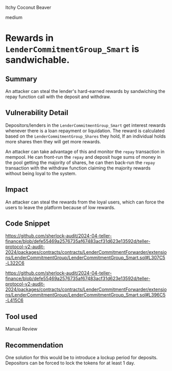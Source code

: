 Itchy Coconut Beaver

medium

# Rewards in `LenderCommitmentGroup_Smart` is sandwichable.

## Summary
An attacker can steal the lender's hard-earned rewards by sandwiching the repay function call with the deposit and withdraw. 
## Vulnerability Detail
Depositors/lenders in the `LenderCommitmentGroup_Smart` get interest rewards whenever there is a loan repayment or liquidation. The reward is calculated based on the `LenderCommitmentGroup_Shares` they hold, If an individual holds more shares then they will get more rewards. 

An attacker can take advantage of this and monitor the `repay` transaction in mempool. He can front-run the `repay` and deposit huge sums of money in the pool getting the majority of shares, he can then back-run the `repay` transaction with the withdraw function claiming the majority rewards without being loyal to the system.
## Impact
An attacker can steal the rewards from the loyal users, which can force the users to leave the platform because of low rewards. 

## Code Snippet
https://github.com/sherlock-audit/2024-04-teller-finance/blob/defe55469a2576735af67483acf31d623e13592d/teller-protocol-v2-audit-2024/packages/contracts/contracts/LenderCommitmentForwarder/extensions/LenderCommitmentGroup/LenderCommitmentGroup_Smart.sol#L307C5-L322C6

https://github.com/sherlock-audit/2024-04-teller-finance/blob/defe55469a2576735af67483acf31d623e13592d/teller-protocol-v2-audit-2024/packages/contracts/contracts/LenderCommitmentForwarder/extensions/LenderCommitmentGroup/LenderCommitmentGroup_Smart.sol#L396C5-L415C6
## Tool used

Manual Review

## Recommendation
One solution for this would be to introduce a lockup period for deposits. Depositors can be forced to lock the tokens for at least 1 day. 